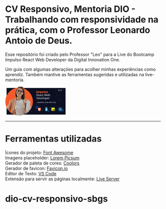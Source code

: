 # CV Responsivo, Mentoria  DIO - Trabalhando com responsividade na prática, com o Professor Leonardo Antoio de Deus.

Esse repositório foi criado pelo Professor "Leo" para a Live do Bootcamp Impulso React Web Developer da Digital Innovation One.

Um guia com algumas alterações para acolher minhas experiências como aprendiz. Também mantive as ferramentas sugeridas e utilizadas na live-mentoria.

<img src="./img/readme-bootcamp-image.png" alt="AnVIL Image" title="Bootcamp Impulso React Web Developer" style="zoom:50%;" />

---

# Ferramentas utilizadas

Ícones do projeto: [Font Awesome](https://fontawesome.com/)  
Imagens placeholder: [Lorem Picsum](https://picsum.photos/)  
Gerador de paleta de cores: [Coolors](https://coolors.co)  
Gerador de favicon: [Favicon.io](https://link-url-here.org)  
Editor de Texto: [VS Code](https://code.visualstudio.com/)  
Extensão para servir as páginas localmente: [Live Server](https://marketplace.visualstudio.com/items?itemName=ritwickdey.LiveServer)  

# dio-cv-responsivo-sbgs
